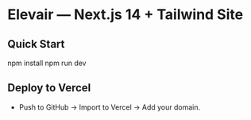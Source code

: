 # Elevair — Next.js 14 + Tailwind Site

## Quick Start
npm install
npm run dev

## Deploy to Vercel
- Push to GitHub → Import to Vercel → Add your domain.
